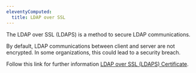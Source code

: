 ```yaml
---
eleventyComputed:
  title: LDAP over SSL
---
```

The LDAP over SSL (LDAPS) is a method to secure LDAP communications.  

By default, LDAP communications between client and server are not encrypted. In some organizations, this could lead to a security breach.  

Follow this link for further information [LDAP over SSL (LDAPS) Certificate](http://social.technet.microsoft.com/wiki/contents/articles/2980.ldap-over-ssl-ldaps-certificate.aspx). 

